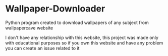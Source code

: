 # Wallpaper-Downloader
Python program created to download wallpapers of any subject from wallpapercave website

I don't have any relationship with this website, this project was made only with educational purposes so if you own this website and have any problem you can create an issue related to it
